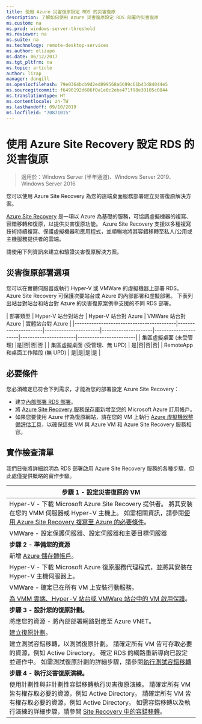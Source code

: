 ```yaml
---
title: 使用 Azure 災害復原設定 RDS 的災害復原
description: 了解如何使用 Azure 災害復原設定 RDS 部署的災害復原
ms.custom: na
ms.prod: windows-server-threshold
ms.reviewer: na
ms.suite: na
ms.technology: remote-desktop-services
ms.author: elizapo
ms.date: 06/12/2017
ms.tgt_pltfrm: na
ms.topic: article
author: lizap
manager: dongill
ms.openlocfilehash: 79e0364bcb9d2ed899568a6699c61b43d84044e5
ms.sourcegitcommit: f6490192d686f0a1e0c2ebe471f98e30105c0844
ms.translationtype: HT
ms.contentlocale: zh-TW
ms.lasthandoff: 09/10/2019
ms.locfileid: "70871015"
---
```

# <a name="set-up-disaster-recovery-for-rds-using-azure-site-recovery"></a>使用 Azure Site Recovery 設定 RDS 的災害復原

>適用於：Windows Server (半年通道)、Windows Server 2019、Windows Server 2016

您可以使用 Azure Site Recovery 為您的遠端桌面服務部署建立災害復原解決方案。 

[Azure Site Recovery](/azure/site-recovery/site-recovery-overview) 是一項以 Azure 為基礎的服務，可協調虛擬機器的複寫、容錯移轉和復原，以提供災害復原功能。 Azure Site Recovery 支援以多種複寫技術持續複寫、保護虛擬機器和應用程式，並順暢地將其容錯移轉至私人/公用或主機服務提供者的雲端。 

請使用下列資訊來建立和驗證災害復原解決方案。

## <a name="disaster-recovery-deployment-options"></a>災害復原部署選項

您可以在實體伺服器或執行 Hyper-V 或 VMWare 的虛擬機器上部署 RDS。 Azure Site Recovery 可保護次要站台或 Azure 的內部部署和虛擬部署。 下表列出站台對站台和站台對 Azure 的災害復原案例中支援的不同 RDS 部署。

| 部署類型                          | Hyper-V 站台對站台 | Hyper-V 站台對 Azure | VMWare 站台對 Azure | 實體站台對 Azure |
|------------------------------------------|----------------------|-----------------------|---------------------|----------------------|-----------------------|------------------------|
| 集區虛擬桌面 (未受管理)       |是|否|否|否 |
| 集區虛擬桌面 (受管理、無 UPD) | 是|否|否|否|
| RemoteApp 和桌面工作階段 (無 UPD) | 是|是|是|是  |

## <a name="prerequisites"></a>必要條件

您必須確定已符合下列需求，才能為您的部署設定 Azure Site Recovery：

- 建立[內部部署 RDS 部署](rds-deploy-infrastructure.md)。
- 將 [Azure Site Recovery 服務保存庫](/azure/site-recovery/site-recovery-vmm-to-azure#create-a-recovery-services-vault)新增至您的 Microsoft Azure 訂用帳戶。
- 如果您要使用 Azure 作為復原網站，請在您的 VM 上執行 [Azure 虛擬機器整備評估工具](https://azure.microsoft.com/downloads/vm-readiness-assessment/)，以確保這些 VM 與 Azure VM 和 Azure Site Recovery 服務相容。
 
## <a name="implementation-checklist"></a>實作檢查清單

我們日後將詳細說明為 RDS 部署啟用 Azure Site Recovery 服務的各種步驟，但此處僅提供概略的實作步驟。

| **步驟 1 - 設定災害復原的 VM**                                                                                                                                                                                               |
|--------------------------------------------------------------------------------------------------------------------------------------------------------------------------------------------------------------------------------------------|
| Hyper-V - 下載 Microsoft Azure Site Recovery 提供者。 將其安裝在您的 VMM 伺服器或 Hyper-V 主機上。 如需相關資訊，請參閱[使用 Azure Site Recovery 複寫至 Azure 的必要條件](/azure/site-recovery/site-recovery-prereq)。                                                                                                                             |
| VMWare - 設定保護伺服器、設定伺服器和主要目標伺服器                                                                                                                                                      |
| **步驟 2 - 準備您的資源**                                                                                                                                                                                                           |
| 新增 [Azure 儲存體帳戶](/azure/storage/storage-create-storage-account)。                                                                                                                                                                                                              |
| Hyper-V - 下載 Microsoft Azure 復原服務代理程式，並將其安裝在 Hyper-V 主機伺服器上。                                                                                                                                     |
| VMWare - 確定已在所有 VM 上安裝行動服務。                                                                                                                                                                           |
| [為 VMM 雲端、Hyper-V 站台或 VMWare 站台中的 VM 啟用保護](rds-enable-dr-with-asr.md)。                                                                                                                                                                    |
| **步驟 3 - 設計您的復原計劃。**                                                                                                                                                                                                        |
| 將應您的資源 - 將內部部署網路對應至 Azure VNET。                                                                                                                                                                              |
| [建立復原計劃](rds-disaster-recovery-plan.md)。 |
| 建立測試容錯移轉，以測試復原計劃。 請確定所有 VM 皆可存取必要的資源，例如 Active Directory。 確定 RDS 的網路重新導向已設定並運作中。 如需測試復原計劃的詳細步驟，請參閱[執行測試容錯移轉](/azure/site-recovery/site-recovery-test-failover-to-azure)|
| **步驟 4 - 執行災害復原演練。**                                                                                                                                                                                                     |
| 使用計劃性與非計劃性容錯移轉執行災害復原演練。 請確定所有 VM 皆有權存取必要的資源，例如 Active Directory。 請確定所有 VM 皆有權存取必要的資源，例如 Active Directory。 如需容錯移轉以及執行演練的詳細步驟，請參閱 [Site Recovery 中的容錯移轉](/azure/site-recovery/site-recovery-failover)。|


